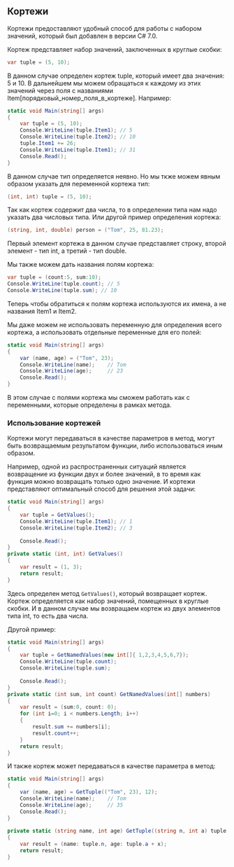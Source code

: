 ## Кортежи

Кортежи предоставляют удобный способ для работы с набором значений, который был добавлен в версии C# 7.0.

Кортеж представляет набор значений, заключенных в круглые скобки:

```cs
var tuple = (5, 10);
```

В данном случае определен кортеж tuple, который имеет два значения: 5 и 10. В дальнейшем мы можем обращаться к каждому из этих значений через поля 
с названиями Item[порядковый_номер_поля_в_кортеже]. Например:

```cs
static void Main(string[] args)
{
    var tuple = (5, 10);
    Console.WriteLine(tuple.Item1); // 5
    Console.WriteLine(tuple.Item2); // 10
    tuple.Item1 += 26;
    Console.WriteLine(tuple.Item1); // 31
    Console.Read();
}
```

В данном случае тип определяется неявно. Но мы ткже можем явным образом указать для переменной кортежа тип:

```cs
(int, int) tuple = (5, 10);
```

Так как кортеж содержит два числа, то в определении типа нам надо указать два числовых типа. Или другой пример определения кортежа:

```cs
(string, int, double) person = ("Tom", 25, 81.23);
```

Первый элемент кортежа в данном случае представляет строку, второй элемент - тип int, а третий - тип double.

Мы также можем дать названия полям кортежа:

```cs
var tuple = (count:5, sum:10);
Console.WriteLine(tuple.count); // 5
Console.WriteLine(tuple.sum); // 10
```

Теперь чтобы обратиться к полям кортежа используются их имена, а не названия Item1 и Item2.

Мы даже можем не использовать переменную для определения всего кортежа, а использовать отдельные переменные для его полей:

```cs
static void Main(string[] args)
{
    var (name, age) = ("Tom", 23);
    Console.WriteLine(name);    // Tom
    Console.WriteLine(age);     // 23
    Console.Read();
}
```

В этом случае с полями кортежа мы сможем работать как с переменными, которые определены в рамках метода.

### Использование кортежей

Кортежи могут передаваться в качестве параметров в метод, могут быть возвращаемым результатом функции, либо использоваться иным образом.

Например, одной из распространенных ситуаций является возвращение из функции двух и более значений, в 
то время как функция можно возвращать только одно значение. И кортежи представляют оптимальный способ для решения этой задачи:

```cs
static void Main(string[] args)
{
    var tuple = GetValues();
    Console.WriteLine(tuple.Item1);	// 1
    Console.WriteLine(tuple.Item2);	// 3
	
	Console.Read();
}
private static (int, int) GetValues()
{
    var result = (1, 3);
    return result;
}
```

Здесь определен метод `GetValues()`, который возвращает кортеж. Кортеж определяется как набор значений, помещенных в круглые скобки. 
И в данном случае мы возвращаем кортеж из двух элементов типа int, то есть два числа.

Другой пример:

```cs
static void Main(string[] args)
{
    var tuple = GetNamedValues(new int[]{ 1,2,3,4,5,6,7});
    Console.WriteLine(tuple.count);
    Console.WriteLine(tuple.sum);
	
	Console.Read();
}
private static (int sum, int count) GetNamedValues(int[] numbers)
{
    var result = (sum:0, count: 0);
    for (int i=0; i < numbers.Length; i++)
    {
        result.sum += numbers[i];
        result.count++;
    }
    return result;
}
```

И также кортеж может передаваться в качестве параметра в метод:

```cs
static void Main(string[] args)
{
    var (name, age) = GetTuple(("Tom", 23), 12);
    Console.WriteLine(name);    // Tom
    Console.WriteLine(age);     // 35
    Console.Read();
}
        
private static (string name, int age) GetTuple((string n, int a) tuple, int x)
{
    var result = (name: tuple.n, age: tuple.a + x);
    return result;
}
```

